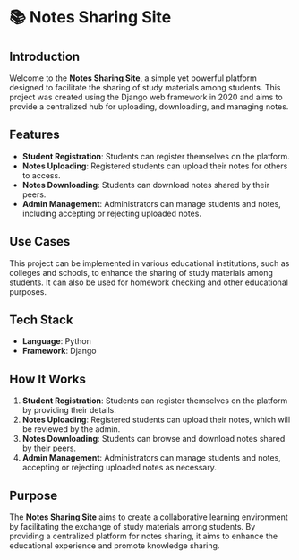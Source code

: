 # 📚 Notes Sharing Site

## Introduction

Welcome to the **Notes Sharing Site**, a simple yet powerful platform designed to facilitate the sharing of study materials among students. This project was created using the Django web framework in 2020 and aims to provide a centralized hub for uploading, downloading, and managing notes.

## Features

- **Student Registration**: Students can register themselves on the platform.
- **Notes Uploading**: Registered students can upload their notes for others to access.
- **Notes Downloading**: Students can download notes shared by their peers.
- **Admin Management**: Administrators can manage students and notes, including accepting or rejecting uploaded notes.

## Use Cases

This project can be implemented in various educational institutions, such as colleges and schools, to enhance the sharing of study materials among students. It can also be used for homework checking and other educational purposes.

## Tech Stack

- **Language**: Python
- **Framework**: Django

## How It Works

1. **Student Registration**: Students can register themselves on the platform by providing their details.
2. **Notes Uploading**: Registered students can upload their notes, which will be reviewed by the admin.
3. **Notes Downloading**: Students can browse and download notes shared by their peers.
4. **Admin Management**: Administrators can manage students and notes, accepting or rejecting uploaded notes as necessary.

## Purpose

The **Notes Sharing Site** aims to create a collaborative learning environment by facilitating the exchange of study materials among students. By providing a centralized platform for notes sharing, it aims to enhance the educational experience and promote knowledge sharing.